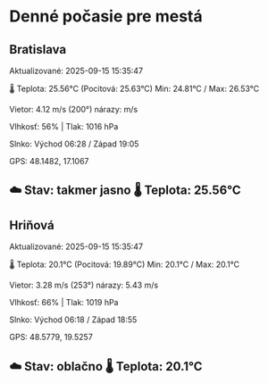 ﻿# Denné počasie pre mestá

## Bratislava
Aktualizované: 2025-09-15 15:35:47

🌡️ Teplota: 25.56°C 
(Pocitová: 25.63°C)
Min: 24.81°C / Max: 26.53°C

Vietor: 4.12 m/s    (200°) 
nárazy:  m/s

Vlhkosť: 56% | Tlak: 1016 hPa

Slnko: Východ 06:28 / Západ 19:05

GPS: 48.1482, 17.1067

☁️ Stav: takmer jasno        🌡️ Teplota: 25.56°C
---

## Hriňová
Aktualizované: 2025-09-15 15:35:47

🌡️ Teplota: 20.1°C 
(Pocitová: 19.89°C)
Min: 20.1°C / Max: 20.1°C

Vietor: 3.28 m/s (253°)
nárazy: 5.43 m/s

Vlhkosť: 66% | Tlak: 1019 hPa

Slnko: Východ 06:18 / Západ 18:55

GPS: 48.5779, 19.5257

☁️ Stav: oblačno        🌡️ Teplota: 20.1°C
---
